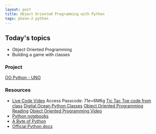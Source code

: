 ```yaml
---
layout: post
title: Object Oriented Programming with Python
tags: phase-2 python
---
```



## Today's topics

- Object Oriented Programming
- Building a game with classes

### Project

[OO Python - UNO](https://classroom.google.com/c/MTQzODg3MTY4MzI3/a/MTkwNDgyMzUxMzIw/details)

### Resources
* [Live Code Video](https://us02web.zoom.us/rec/share/fo9ZXOE2ewLnmzj6fR-Ufeb0YWw59YcY1vipxNhtUy7ryEaAjWByAIDgMVPy9itS.gunuWfKQkYb1AHGi) 
Access Passcode: 71e=6M6g
[Tic Tac Toe code from class](https://repl.it/@RebeccaConley/TicTacToe#main.py)
[Digital Ocean Python Classes](https://www.digitalocean.com/community/tutorials/how-to-construct-classes-and-define-objects-in-python-3)
[Object Oriented Programming Reading](https://realpython.com/python3-object-oriented-programming/)
[Object Oriented Programming Video](https://www.youtube.com/watch?v=wfcWRAxRVBA)
* [Python notebooks](https://github.com/momentum-team-1/examples/tree/master/python-notebooks)
* [A Byte of Python](https://python.swaroopch.com/)
* [Official Python docs](https://docs.python.org/3/)

